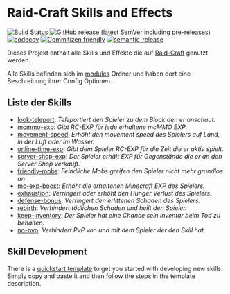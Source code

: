 # Raid-Craft Skills and Effects

[![Build Status](https://github.com/raidcraft/skills-and-effects/workflows/Build/badge.svg)](../../actions?query=workflow%3ABuild)
[![GitHub release (latest SemVer including pre-releases)](https://img.shields.io/github/v/release/raidcraft/skills-and-effects?include_prereleases&label=release)](../../releases)
[![codecov](https://codecov.io/gh/raidcraft/skills-and-effects/branch/master/graph/badge.svg)](https://codecov.io/gh/raidcraft/skills-and-effects)
[![Commitizen friendly](https://img.shields.io/badge/commitizen-friendly-brightgreen.svg)](http://commitizen.github.io/cz-cli/)
[![semantic-release](https://img.shields.io/badge/%20%20%F0%9F%93%A6%F0%9F%9A%80-semantic--release-e10079.svg)](https://github.com/semantic-release/semantic-release)

Dieses Projekt enthält alle Skills und Effekte die auf [Raid-Craft](https://raid-craft.de) genutzt werden.

Alle Skills befinden sich im [modules](modules) Ordner und haben dort eine Beschreibung ihrer Config Optionen.

## Liste der Skills

- [look-teleport](modules/look-teleport): *Teleportiert den Spieler zu dem Block den er anschaut.*
- [mcmmo-exp](modules/mcmmo-exp): *Gibt RC-EXP für jede erhaltene mcMMO EXP.*
- [movement-speed](modules/movement-speed): *Erhöht den movement speed des Spielers auf Land, in der Luft oder im Wasser.*
- [online-time-exp](modules/online-time-exp): *Gibt dem Spieler RC-EXP für die Zeit die er aktiv spielt.*
- [server-shop-exp](modules/server-shop-exp): *Der Spieler erhält EXP für Gegenstände die er an den Server Shop verkauft.*
- [friendly-mobs](modules/friendly-mobs): *Feindliche Mobs greifen den Spieler nicht mehr grundlos an*
- [mc-exp-boost](modules/mc-exp-boost): *Erhöht die erhaltenen Minecraft EXP des Spielers.*
- [exhaustion](modules/exhaustion): *Verringert oder erhöht den Hunger Verlust des Spielers.*
- [defense-bonus](modules/defense-bonus): *Verringert den erlittenen Schaden des Spielers.*
- [rebirth](modules/rebirth): *Verhindert tödlichen Schaden und heilt den Spieler.*
- [keep-inventory](modules/keep-inventory): *Der Spieler hat eine Chance sein Inventar beim Tod zu behalten.*
- [no-pvp](modules/no-pvp): *Verhindert PvP von und mit dem Spieler der den Skill hat.*

## Skill Development

There is a [quickstart template](modules/template) to get you started with developing new skills. Simply copy and paste it and then follow the steps in the template description.